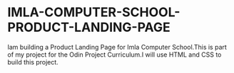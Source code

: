 # IMLA-COMPUTER-SCHOOL-PRODUCT-LANDING-PAGE
Iam building a Product Landing Page for  Imla Computer School.This is part of my project for the Odin Project Curriculum.I will use HTML and CSS to build this project.
